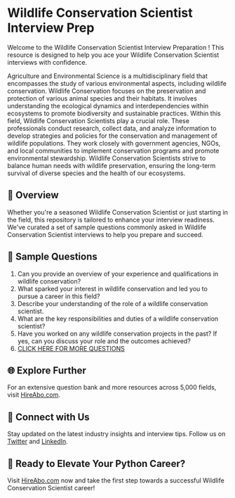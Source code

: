 # Wildlife Conservation Scientist Interview Prep

Welcome to the Wildlife Conservation Scientist Interview Preparation ! This resource is designed to help you ace your Wildlife Conservation Scientist interviews with confidence.

Agriculture and Environmental Science is a multidisciplinary field that encompasses the study of various environmental aspects, including wildlife conservation. Wildlife Conservation focuses on the preservation and protection of various animal species and their habitats. It involves understanding the ecological dynamics and interdependencies within ecosystems to promote biodiversity and sustainable practices. Within this field, Wildlife Conservation Scientists play a crucial role. These professionals conduct research, collect data, and analyze information to develop strategies and policies for the conservation and management of wildlife populations. They work closely with government agencies, NGOs, and local communities to implement conservation programs and promote environmental stewardship. Wildlife Conservation Scientists strive to balance human needs with wildlife preservation, ensuring the long-term survival of diverse species and the health of our ecosystems.

## 🚀 Overview

Whether you're a seasoned Wildlife Conservation Scientist or just starting in the field, this repository is tailored to enhance your interview readiness. We've curated a set of sample questions commonly asked in Wildlife Conservation Scientist interviews to help you prepare and succeed.

## 📝 Sample Questions

1. Can you provide an overview of your experience and qualifications in wildlife conservation?
2. What sparked your interest in wildlife conservation and led you to pursue a career in this field?
3. Describe your understanding of the role of a wildlife conservation scientist.
4. What are the key responsibilities and duties of a wildlife conservation scientist?
5. Have you worked on any wildlife conservation projects in the past? If yes, can you discuss your role and the outcomes achieved?
6. [CLICK HERE FOR MORE QUESTIONS](https://hireabo.com/job/10_3_34/Wildlife%20Conservation%20Scientist)

## 🌐 Explore Further

For an extensive question bank and more resources across 5,000 fields, visit [HireAbo.com](https://www.hireabo.com).

## 📱 Connect with Us

Stay updated on the latest industry insights and interview tips. Follow us on [Twitter](https://twitter.com/hireabo) and [LinkedIn](https://www.linkedin.com/in/hire-abo-3609972a8/).

## 🚀 Ready to Elevate Your Python Career?

Visit [HireAbo.com](https://www.hireabo.com) now and take the first step towards a successful Wildlife Conservation Scientist career!